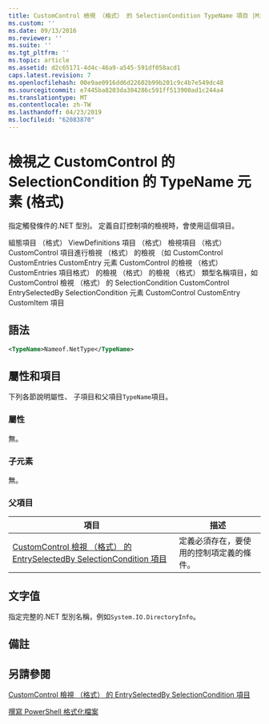 ```yaml
---
title: CustomControl 檢視 （格式） 的 SelectionCondition TypeName 項目 |Microsoft Docs
ms.custom: ''
ms.date: 09/13/2016
ms.reviewer: ''
ms.suite: ''
ms.tgt_pltfrm: ''
ms.topic: article
ms.assetid: d2c65171-4d4c-46a9-a545-591df058acd1
caps.latest.revision: 7
ms.openlocfilehash: 00e9ae0916dd6d22602b99b201c9c4b7e549dc48
ms.sourcegitcommit: e7445ba8203da304286c591ff513900ad1c244a4
ms.translationtype: MT
ms.contentlocale: zh-TW
ms.lasthandoff: 04/23/2019
ms.locfileid: "62083870"
---
```

# <a name="typename-element-for-selectioncondition-for-customcontrol-for-view--format"></a>檢視之 CustomControl 的 SelectionCondition 的 TypeName 元素 (格式)

指定觸發條件的.NET 型別。 定義自訂控制項的檢視時，會使用這個項目。

組態項目 （格式） ViewDefinitions 項目 （格式） 檢視項目 （格式） CustomControl 項目進行檢視 （格式） 的檢視 （如 CustomControl CustomEntries CustomEntry 元素 CustomControl 的檢視 （格式） CustomEntries 項目格式） 的檢視 （格式） 的檢視 （格式） 類型名稱項目，如 CustomControl 檢視 （格式） 的 SelectionCondition CustomControl EntrySelectedBy SelectionCondition 元素 CustomControl CustomEntry CustomItem 項目

## <a name="syntax"></a>語法

```xml
<TypeName>Nameof.NetType</TypeName>

```

## <a name="attributes-and-elements"></a>屬性和項目

下列各節說明屬性、 子項目和父項目`TypeName`項目。

### <a name="attributes"></a>屬性

無。

### <a name="child-elements"></a>子元素

無。

### <a name="parent-elements"></a>父項目

|項目|描述|
|-------------|-----------------|
|[CustomControl 檢視 （格式） 的 EntrySelectedBy SelectionCondition 項目](./selectioncondition-element-for-entryselectedby-for-customcontrol-format.md)|定義必須存在，要使用的控制項定義的條件。|

## <a name="text-value"></a>文字值

指定完整的.NET 型別名稱，例如`System.IO.DirectoryInfo`。

## <a name="remarks"></a>備註

## <a name="see-also"></a>另請參閱

[CustomControl 檢視 （格式） 的 EntrySelectedBy SelectionCondition 項目](./selectioncondition-element-for-entryselectedby-for-customcontrol-format.md)

[撰寫 PowerShell 格式化檔案](./writing-a-powershell-formatting-file.md)
